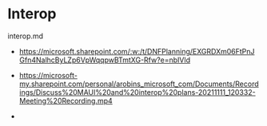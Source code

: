 # Interop

interop.md

*   https://microsoft.sharepoint.com/:w:/t/DNFPlanning/EXGRDXm06FtPnJGfn4NalhcByLZp6VpWqqpwBTmtXG-Rfw?e=nbIVld

*   https://microsoft-my.sharepoint.com/personal/arobins_microsoft_com/Documents/Recordings/Discuss%20MAUI%20and%20interop%20plans-20211111_120332-Meeting%20Recording.mp4

*   